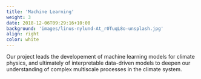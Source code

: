 ```yaml
---
title: 'Machine Learning'
weight: 3
date: 2018-12-06T09:29:16+10:00
background: 'images/linus-nylund-At_r0TuqL8o-unsplash.jpg'
align: right
color: white
---
```


Our project leads the developement of machine learning models for climate physics, and ultimately of interpretable data-driven models to deepen our understanding of complex multiscale processes in the climate system.
